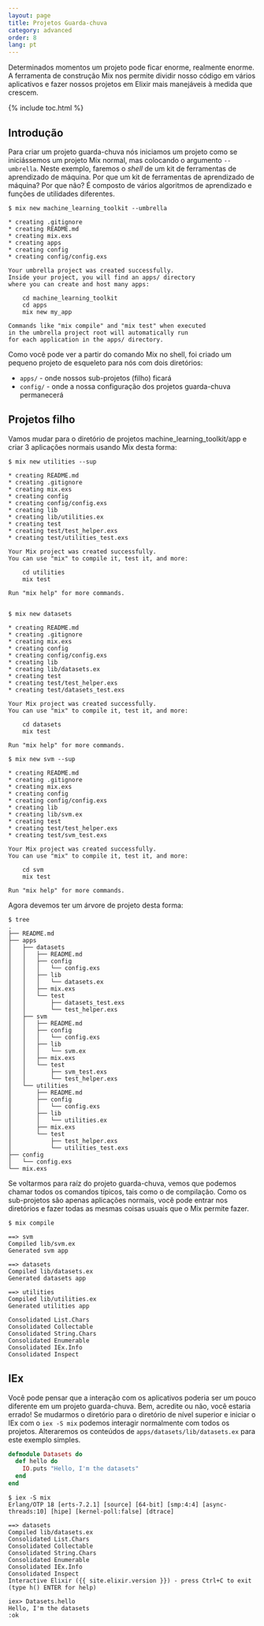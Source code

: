 ```yaml
---
layout: page
title: Projetos Guarda-chuva
category: advanced
order: 8
lang: pt
---
```


Determinados momentos um projeto pode ficar enorme, realmente enorme. A ferramenta de construção Mix nos permite dividir nosso código em vários aplicativos e fazer nossos projetos em Elixir mais manejáveis à medida que crescem.

{% include toc.html %}

## Introdução

Para criar um projeto guarda-chuva nós iniciamos um projeto como se iniciássemos um projeto Mix normal, mas colocando o argumento `--umbrella`. Neste exemplo, faremos o *shell* de um kit de ferramentas de aprendizado de máquina. Por que um kit de ferramentas de aprendizado de máquina? Por que não? É composto de vários algoritmos de aprendizado e funções de utilidades diferentes.


```shell
$ mix new machine_learning_toolkit --umbrella

* creating .gitignore
* creating README.md
* creating mix.exs
* creating apps
* creating config
* creating config/config.exs

Your umbrella project was created successfully.
Inside your project, you will find an apps/ directory
where you can create and host many apps:

    cd machine_learning_toolkit
    cd apps
    mix new my_app

Commands like "mix compile" and "mix test" when executed
in the umbrella project root will automatically run
for each application in the apps/ directory.
```

Como você pode ver a partir do comando Mix no shell, foi criado um pequeno projeto de esqueleto para nós com dois diretórios:

  - `apps/` - onde nossos sub-projetos (filho) ficará
  - `config/` - onde a nossa configuração dos  projetos guarda-chuva permanecerá


## Projetos filho

Vamos mudar para o diretório de projetos machine_learning_toolkit/app e criar 3 aplicações normais usando Mix desta forma:

```shell
$ mix new utilities --sup

* creating README.md
* creating .gitignore
* creating mix.exs
* creating config
* creating config/config.exs
* creating lib
* creating lib/utilities.ex
* creating test
* creating test/test_helper.exs
* creating test/utilities_test.exs

Your Mix project was created successfully.
You can use "mix" to compile it, test it, and more:

    cd utilities
    mix test

Run "mix help" for more commands.


$ mix new datasets

* creating README.md
* creating .gitignore
* creating mix.exs
* creating config
* creating config/config.exs
* creating lib
* creating lib/datasets.ex
* creating test
* creating test/test_helper.exs
* creating test/datasets_test.exs

Your Mix project was created successfully.
You can use "mix" to compile it, test it, and more:

    cd datasets
    mix test

Run "mix help" for more commands.

$ mix new svm --sup

* creating README.md
* creating .gitignore
* creating mix.exs
* creating config
* creating config/config.exs
* creating lib
* creating lib/svm.ex
* creating test
* creating test/test_helper.exs
* creating test/svm_test.exs

Your Mix project was created successfully.
You can use "mix" to compile it, test it, and more:

    cd svm
    mix test

Run "mix help" for more commands.
```

Agora devemos ter um árvore de projeto desta forma:

```shell
$ tree
.
├── README.md
├── apps
│   ├── datasets
│   │   ├── README.md
│   │   ├── config
│   │   │   └── config.exs
│   │   ├── lib
│   │   │   └── datasets.ex
│   │   ├── mix.exs
│   │   └── test
│   │       ├── datasets_test.exs
│   │       └── test_helper.exs
│   ├── svm
│   │   ├── README.md
│   │   ├── config
│   │   │   └── config.exs
│   │   ├── lib
│   │   │   └── svm.ex
│   │   ├── mix.exs
│   │   └── test
│   │       ├── svm_test.exs
│   │       └── test_helper.exs
│   └── utilities
│       ├── README.md
│       ├── config
│       │   └── config.exs
│       ├── lib
│       │   └── utilities.ex
│       ├── mix.exs
│       └── test
│           ├── test_helper.exs
│           └── utilities_test.exs
├── config
│   └── config.exs
└── mix.exs
```

Se voltarmos para raíz do projeto guarda-chuva, vemos que podemos chamar todos os comandos típicos, tais como o de compilação. Como os sub-projetos são apenas aplicações normais, você pode entrar nos diretórios e fazer todas as mesmas coisas usuais que o Mix permite fazer.

```
$ mix compile

==> svm
Compiled lib/svm.ex
Generated svm app

==> datasets
Compiled lib/datasets.ex
Generated datasets app

==> utilities
Compiled lib/utilities.ex
Generated utilities app

Consolidated List.Chars
Consolidated Collectable
Consolidated String.Chars
Consolidated Enumerable
Consolidated IEx.Info
Consolidated Inspect
```

## IEx

Você pode pensar que a interação com os aplicativos poderia ser um pouco diferente em um projeto guarda-chuva. Bem, acredite ou não, você estaria errado! Se mudarmos o diretório para o diretório de nível superior e iniciar o IEx com o `iex -S mix` podemos interagir normalmente com todos os projetos. Alteraremos os conteúdos de `apps/datasets/lib/datasets.ex` para este exemplo simples.

```elixir
defmodule Datasets do
  def hello do
    IO.puts "Hello, I'm the datasets"
  end
end
```

```shell
$ iex -S mix
Erlang/OTP 18 [erts-7.2.1] [source] [64-bit] [smp:4:4] [async-threads:10] [hipe] [kernel-poll:false] [dtrace]

==> datasets
Compiled lib/datasets.ex
Consolidated List.Chars
Consolidated Collectable
Consolidated String.Chars
Consolidated Enumerable
Consolidated IEx.Info
Consolidated Inspect
Interactive Elixir ({{ site.elixir.version }}) - press Ctrl+C to exit (type h() ENTER for help)

iex> Datasets.hello
Hello, I'm the datasets
:ok
```
